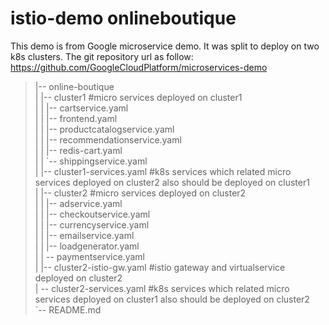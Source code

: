 # istio-demo onlineboutique
This demo is from Google microservice demo.
It was split to deploy on two k8s clusters.
The git repository url as follow:
https://github.com/GoogleCloudPlatform/microservices-demo

>|-- online-boutique <br>
>|   |-- cluster1      \#micro services deployed on cluster1 <br>
>|   |   |-- cartservice.yaml <br>
>|   |   |-- frontend.yaml <br>
>|   |   |-- productcatalogservice.yaml <br>
>|   |   |-- recommendationservice.yaml <br>
>|   |   |-- redis-cart.yaml <br>
>|   |   \`-- shippingservice.yaml <br>
>|   |-- cluster1-services.yaml    \#k8s services which related micro services deployed on cluster2 also should be deployed on cluster1 <br>
>|   |-- cluster2    \#micro services deployed on cluster2 <br>
>|   |   |-- adservice.yaml <br>
>|   |   |-- checkoutservice.yaml <br>
>|   |   |-- currencyservice.yaml <br>
>|   |   |-- emailservice.yaml <br>
>|   |   |-- loadgenerator.yaml <br>
>|   |   -- paymentservice.yaml <br>
>|   |-- cluster2-istio-gw.yaml    \#istio gateway and virtualservice deployed on cluster2 <br>
>|   -- cluster2-services.yaml    \#k8s services which related micro services deployed on cluster1 also should be deployed on cluster2 <br>
>\`-- README.md <br>

